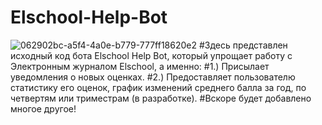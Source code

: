 # Elschool-Help-Bot
![062902bc-a5f4-4a0e-b779-777ff18620e2](https://user-images.githubusercontent.com/128232763/226109251-6e8c53aa-d461-40b3-9d5d-afb40bc38b2c.jpg)
#Здесь представлен исходный код бота Elschool Help Bot, который упрощает работу с Электронным журналом Elschool, а именно:
#1.) Присылает уведомления о новых оценках.
#2.) Предоставляет пользователю статистику его оценок, график изменений среднего балла за год, по четвертям или триместрам (в разработке).
#Вскоре будет добавлено многое другое!

